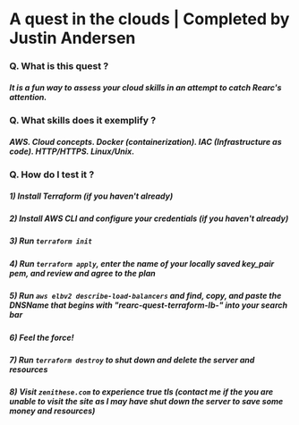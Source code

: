 # A quest in the clouds | Completed by Justin Andersen

### Q. What is this quest ?
#####  It is a fun way to assess your cloud skills in an attempt to catch Rearc's attention.

### Q. What skills does it exemplify ?
#####  AWS. Cloud concepts. Docker (containerization). IAC (Infrastructure as code). HTTP/HTTPS. Linux/Unix.

### Q. How do I test it ?
#####   1) Install Terraform (if you haven't already)
#####   2) Install AWS CLI and configure your credentials (if you haven't already)
#####   3) Run ``terraform init``
#####   4) Run ``terraform apply``, enter the name of your locally saved key_pair pem, and review and agree to the plan
#####   5) Run ``aws elbv2 describe-load-balancers`` and find, copy, and paste the DNSName that begins with "rearc-quest-terraform-lb-" into your search bar
#####   6) Feel the force!
#####   7) Run ``terraform destroy`` to shut down and delete the server and resources
#####   8) Visit ``zenithese.com`` to experience true tls (contact me if the you are unable to visit the site as I may have shut down the server to save some money and resources)